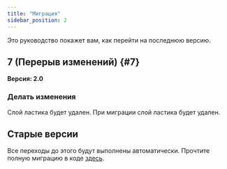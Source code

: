 ```yaml
---
title: "Миграция"
sidebar_position: 2
---
```


Это руководство покажет вам, как перейти на последнюю версию.

## 7 (Перерыв изменений) {#7}

**Версия: 2.0**

### Делать изменения

Слой ластика будет удален. При миграции слой ластика будет удален.

## Старые версии

Все переходы до этого будут выполнены автоматически. Прочтите полную миграцию в коде [здесь](https://github.com/LinwoodCloud/Butterfly/blob/95825da4ebbf9ded392c863da577666dbcdda45c/app/lib/models/converter.dart#L17).
